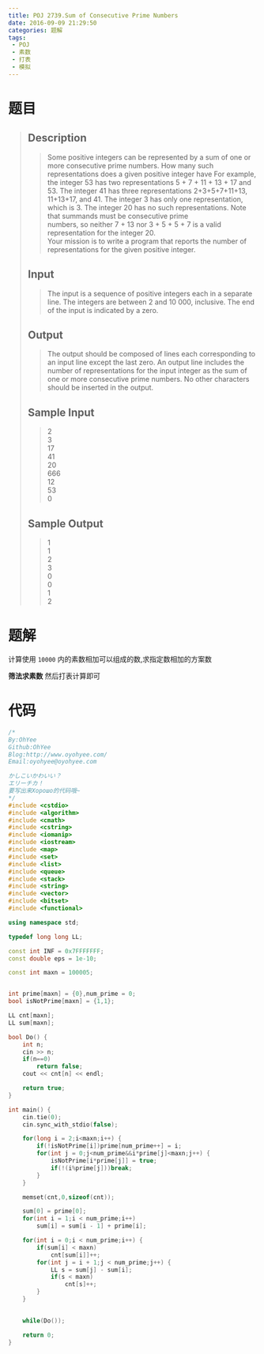 ```yaml
---
title: POJ 2739.Sum of Consecutive Prime Numbers
date: 2016-09-09 21:29:50
categories: 题解
tags: 
 - POJ
 - 素数
 - 打表
 - 模拟
---
```

# 题目
> 
> ## Description  
>> Some positive integers can be represented by a sum of one or more consecutive prime numbers. How many such representations does a given positive integer have  For example, the integer 53 has two representations 5 + 7 + 11 + 13 + 17 and 53. The integer 41 has three representations 2+3+5+7+11+13, 11+13+17, and 41. The integer 3 has only one representation, which is 3. The integer 20 has no such representations. Note that summands must be consecutive prime   
>> numbers, so neither 7 + 13 nor 3 + 5 + 5 + 7 is a valid representation for the integer 20.   
>> Your mission is to write a program that reports the number of representations for the given positive integer.  
>> <!--more-->  
> 
> ## Input  
>> The input is a sequence of positive integers each in a separate line. The integers are between 2 and 10 000, inclusive. The end of the input is indicated by a zero.  
> 
> ## Output  
>> The output should be composed of lines each corresponding to an input line except the last zero. An output line includes the number of representations for the input integer as the sum of one or more consecutive prime numbers. No other characters should be inserted in the output.  
> 
> ## Sample Input  
>> 2  
>> 3  
>> 17  
>> 41  
>> 20  
>> 666  
>> 12  
>> 53  
>> 0  
> 
> ## Sample Output  
>> 1  
>> 1  
>> 2  
>> 3  
>> 0  
>> 0  
>> 1  
>> 2  


# 题解

计算使用 `10000` 内的素数相加可以组成的数,求指定数相加的方案数  

**筛法求素数** 然后打表计算即可  

# 代码
```cpp Sum of Consecutive Prime Numbers https://github.com/OhYee/ACM.github.io/blob/master/POJ/2739.%53%75%6D%20%6F%66%20%43%6F%6E%73%65%63%75%74%69%76%65%20%50%72%69%6D%65%20%4E%75%6D%62%65%72%73.cpp 代码备份
/*
By:OhYee
Github:OhYee
Blog:http://www.oyohyee.com/
Email:oyohyee@oyohyee.com

かしこいかわいい？
エリーチカ！
要写出来Хорошо的代码哦~
*/
#include <cstdio>
#include <algorithm>
#include <cmath>
#include <cstring>
#include <iomanip>
#include <iostream>
#include <map>
#include <set>
#include <list>
#include <queue>
#include <stack>
#include <string>
#include <vector>
#include <bitset>
#include <functional>

using namespace std;

typedef long long LL;

const int INF = 0x7FFFFFFF;
const double eps = 1e-10;

const int maxn = 100005;


int prime[maxn] = {0},num_prime = 0;
bool isNotPrime[maxn] = {1,1};

LL cnt[maxn];
LL sum[maxn];

bool Do() {
    int n;
    cin >> n;
    if(n==0)
        return false;
    cout << cnt[n] << endl;

    return true;
}

int main() {
    cin.tie(0);
    cin.sync_with_stdio(false);

    for(long i = 2;i<maxn;i++) {
        if(!isNotPrime[i])prime[num_prime++] = i;
        for(int j = 0;j<num_prime&&i*prime[j]<maxn;j++) {
            isNotPrime[i*prime[j]] = true;
            if(!(i%prime[j]))break;
        }
    }

    memset(cnt,0,sizeof(cnt));

    sum[0] = prime[0];
    for(int i = 1;i < num_prime;i++)
        sum[i] = sum[i - 1] + prime[i];

    for(int i = 0;i < num_prime;i++) {
        if(sum[i] < maxn)
            cnt[sum[i]]++;
        for(int j = i + 1;j < num_prime;j++) {
            LL s = sum[j] - sum[i];
            if(s < maxn)
                cnt[s]++;
        }
    }
            

    while(Do());

    return 0;
}
```